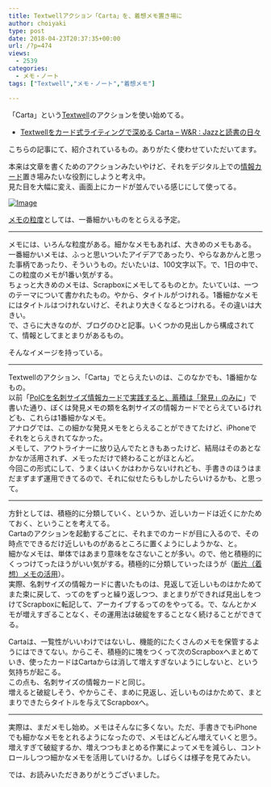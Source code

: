 ```yaml
---
title: Textwellアクション「Carta」を、着想メモ置き場に
author: choiyaki
type: post
date: 2018-04-23T20:37:35+00:00
url: /?p=474
views:
  - 2539
categories:
  - メモ・ノート
tags: ["Textwell","メモ・ノート","着想メモ"]

---
```

「Carta」という[Textwell][1]のアクションを使い始めてる。

  * [Textwellをカード式ライティングで深める Carta &#8211; W&R : Jazzと読書の日々][2]

こちらの記事にて、紹介されているもの。ありがたく使わせていただいてます。

本来は文章を書くためのアクションみたいやけど、それをデジタル上での[情報カード][3]置き場みたいな役割にしようと考え中。  
見た目を大幅に変え、画面上にカードが並んでいる感じにして使ってる。

[![Image][4]][5]

[メモの粒度][6]としては、一番細かいものをとらえる予定。

* * *

メモには、いろんな粒度がある。細かなメモもあれば、大きめのメモもある。  
一番細かいメモは、ふっと思いついたアイデアであったり、やらなあかんと思った事柄であったり、そういうもの。だいたいは、100文字以下。で、1日の中で、この粒度のメモが1番い気がする。  
ちょっと大きめのメモは、Scrapboxにメモしてるものとか。たいていは、一つのテーマについて書かれたもの。やから、タイトルがつけれる。1番細かなメモにはタイトルはつけれないけど、それより大きくなるとつけれる。その違いは大きい。  
で、さらに大きなのが、ブログのひと記事。いくつかの見出しから構成されてて、情報としてまとまりがあるもの。

そんなイメージを持っている。

* * *

Textwellのアクション、「Carta」でとらえたいのは、このなかでも、1番細かなもの。  
以前「[PoICを名刺サイズ情報カードで実践すると、蓄積は「発見」のみに][7]」で書いた通り、ぼくは発見メモの類を名刺サイズの情報カードでとらえているけれども、これらは1番細かなメモ。  
アナログでは、この細かな発見メモをとらえることができてたけど、iPhoneでそれをとらえきれてなかった。  
メモして、アウトライナーに放り込んでたときもあったけど、結局はそのあとなかなか活用されず、メモっただけで終わることがほとんど。  
今回この形式にして、うまくはいくかはわからないけれども、手書きのほうはまだまずまず運用できてるので、それに似せたらもしかしたらいけるかも、と思って。

* * *

方針としては、積極的に分類していく、というか、近しいカードは近くにかためておく、ということを考えてる。  
Cartaのアクションを起動するごとに、それまでのカードが目に入るので、その時点でできるだけ近しいものがあるところに置くようにしようかな、と。  
細かなメモは、単体ではあまり意味をなさないことが多い。ので、他と積極的にくっつけてったほうがいい気がする。積極的に分類していったほうが（[断片（着想）メモの活用][8]）。  
実際、名刺サイズの情報カードに書いたものは、見返して近しいものはかためてまた束に戻して、ってのをずっと繰り返しつつ、まとまりができれば見出しをつけてScrapboxに転記して、アーカイブするってのをやってる。で、なんとかメモが増えすぎることなく、その運用法は破綻をすることなく続けることができてる。

Cartaは、一覧性がいいわけではないし、機能的にたくさんのメモを保管するようにはできてない。からこそ、積極的に塊をつくって次のScrapboxへまとめていき、使ったカードはCartaからは消して増えすぎないようにしないと、という気持ちが起こる。  
この点も、名刺サイズの情報カードと同じ。  
増えると破綻しそう、やからこそ、まめに見返し、近しいものはかためて、まとまりできたらタイトルを与えてScrapboxへ。

* * *

実際は、まだメモし始め。メモはそんなに多くない。ただ、手書きでもiPhoneでも細かなメモをとれるようになったので、メモはどんどん増えていくと思う。  
増えすぎて破綻するか、増えつつもまとめる作業によってメモを減らし、コントロールしつつ細かなメモを活用していけるか。しばらくは様子を見てみたい。

では、お読みいただきありがとうございました。

 [1]: https://scrapbox.io/choiyaki-hondana/Textwell
 [2]: http://d.hatena.ne.jp/wineroses/touch/20180210/p1
 [3]: https://scrapbox.io/choiyaki-hondana/%E6%83%85%E5%A0%B1%E3%82%AB%E3%83%BC%E3%83%89
 [4]: https://gyazo.com/584fe50403b37333b55bd4345edd3382/thumb/1000
 [5]: https://gyazo.com/584fe50403b37333b55bd4345edd3382
 [6]: https://scrapbox.io/choiyaki-hondana/%E3%83%A1%E3%83%A2%E3%81%AE%E7%B2%92%E5%BA%A6
 [7]: https://choiyaki.com/?p=367
 [8]: https://scrapbox.io/choiyaki-hondana/%E6%96%AD%E7%89%87%EF%BC%88%E7%9D%80%E6%83%B3%EF%BC%89%E3%83%A1%E3%83%A2%E3%81%AE%E6%B4%BB%E7%94%A8